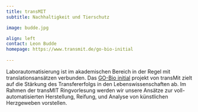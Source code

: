 ```yaml
---
title: transMIT
subtitle: Nachhaltigkeit und Tierschutz

image: budde.jpg

align: left
contact: Leon Budde
homepage: https://www.transmit.de/go-bio-initial
  
---
```


Laborautomatisierung ist im akademischen Bereich in der Regel mit translationsans&auml;tzen verbunden.
Das [GO-Bio initial](https://www.transmit.de/go-bio-initial) projekt von transMit zielt auf die St&auml;rkung des Transfererfolgs in den Lebenswissenschaften ab.
Im Rahmen der transMIT Ringvorlesung werden wir unsere Ans&auml;tze zur voll-automatisierten Herstellung, Reifung, und
Analyse von k&uuml;nstlichen Herzgeweben vorstellen.

